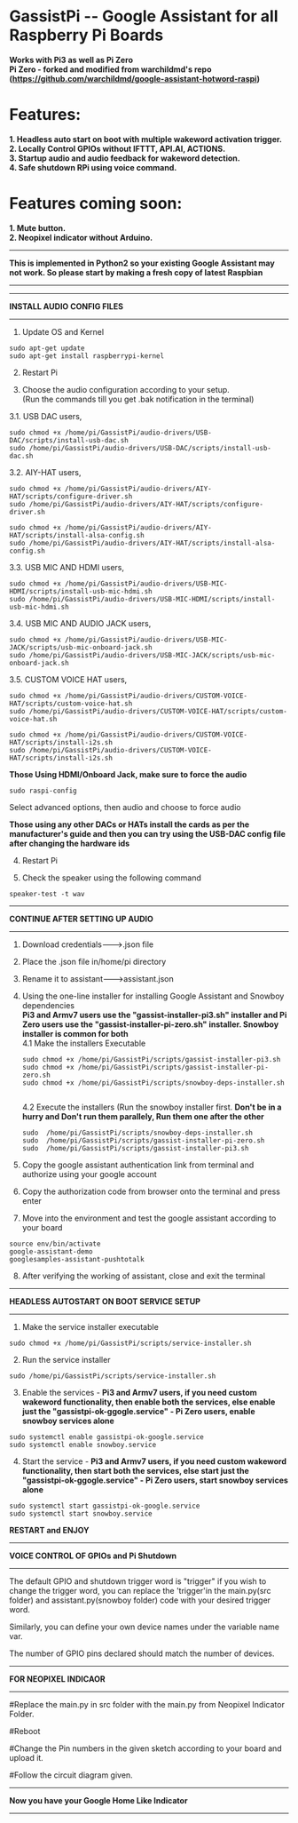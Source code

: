 # GassistPi -- Google Assistant for all Raspberry Pi Boards  
**Works with Pi3 as well as Pi Zero  
Pi Zero - forked and modified from warchildmd's repo (https://github.com/warchildmd/google-assistant-hotword-raspi)**  

# Features:  
**1. Headless auto start on boot with multiple wakeword activation trigger.**    
**2. Locally Control GPIOs without IFTTT, API.AI, ACTIONS.**  
**3. Startup audio and audio feedback for wakeword detection.**   
**4. Safe shutdown RPi using voice command.**  

# Features coming soon:
**1. Mute button.**  
**2. Neopixel indicator without Arduino.**  


*******************************************************************************************************************************  
**This is implemented in Python2 so your existing Google Assistant may not work. So please start by making a fresh copy of latest Raspbian**  
*******************************************************************************************************************************

*************************************************  
**INSTALL AUDIO CONFIG FILES**
*************************************************  
1. Update OS and Kernel    

```
sudo apt-get update  
sudo apt-get install raspberrypi-kernel  
``` 

2. Restart Pi  

3. Choose the audio configuration according to your setup.    
   (Run the commands till you get .bak notification in the terminal)

  3.1. USB DAC users,  
  ```
  sudo chmod +x /home/pi/GassistPi/audio-drivers/USB-DAC/scripts/install-usb-dac.sh  
  sudo /home/pi/GassistPi/audio-drivers/USB-DAC/scripts/install-usb-dac.sh 
  ``` 

  3.2. AIY-HAT users,  
  ```
  sudo chmod +x /home/pi/GassistPi/audio-drivers/AIY-HAT/scripts/configure-driver.sh  
  sudo /home/pi/GassistPi/audio-drivers/AIY-HAT/scripts/configure-driver.sh  
  
  sudo chmod +x /home/pi/GassistPi/audio-drivers/AIY-HAT/scripts/install-alsa-config.sh  
  sudo /home/pi/GassistPi/audio-drivers/AIY-HAT/scripts/install-alsa-config.sh  
  ```

  3.3. USB MIC AND HDMI users,  
  ```
  sudo chmod +x /home/pi/GassistPi/audio-drivers/USB-MIC-HDMI/scripts/install-usb-mic-hdmi.sh  
  sudo /home/pi/GassistPi/audio-drivers/USB-MIC-HDMI/scripts/install-usb-mic-hdmi.sh  
  ```
  
  3.4. USB MIC AND AUDIO JACK users,  
  ```
  sudo chmod +x /home/pi/GassistPi/audio-drivers/USB-MIC-JACK/scripts/usb-mic-onboard-jack.sh  
  sudo /home/pi/GassistPi/audio-drivers/USB-MIC-JACK/scripts/usb-mic-onboard-jack.sh 
  ``` 
  
  3.5. CUSTOM VOICE HAT users,  
  ```
  sudo chmod +x /home/pi/GassistPi/audio-drivers/CUSTOM-VOICE-HAT/scripts/custom-voice-hat.sh  
  sudo /home/pi/GassistPi/audio-drivers/CUSTOM-VOICE-HAT/scripts/custom-voice-hat.sh  
  
  sudo chmod +x /home/pi/GassistPi/audio-drivers/CUSTOM-VOICE-HAT/scripts/install-i2s.sh  
  sudo /home/pi/GassistPi/audio-drivers/CUSTOM-VOICE-HAT/scripts/install-i2s.sh 
  ``` 
  
**Those Using HDMI/Onboard Jack, make sure to force the audio**  
```
sudo raspi-config  
```
Select advanced options, then audio and choose to force audio

**Those using any other DACs or HATs install the cards as per the manufacturer's guide
 and then you can try using the USB-DAC config file after changing the hardware ids**        

4. Restart Pi

5. Check the speaker using the following command    

```
speaker-test -t wav  
```  

**********************************************************************  
**CONTINUE AFTER SETTING UP AUDIO**
**********************************************************************   

1. Download credentials--->.json file  

2. Place the .json file in/home/pi directory  

3. Rename it to assistant--->assistant.json  

4. Using the one-line installer for installing Google Assistant and Snowboy dependencies    
**Pi3 and Armv7 users use the "gassist-installer-pi3.sh" installer and Pi Zero users use the "gassist-installer-pi-zero.sh" installer. Snowboy installer is common for both**  
	4.1 Make the installers Executable  
	```
	sudo chmod +x /home/pi/GassistPi/scripts/gassist-installer-pi3.sh
	sudo chmod +x /home/pi/GassistPi/scripts/gassist-installer-pi-zero.sh
	sudo chmod +x /home/pi/GassistPi/scripts/snowboy-deps-installer.sh  
  
	```
	4.2 Execute the installers (Run the snowboy installer first. **Don't be in a hurry and Don't run them parallely, Run them one after the other**
	```
	sudo  /home/pi/GassistPi/scripts/snowboy-deps-installer.sh
	sudo  /home/pi/GassistPi/scripts/gassist-installer-pi-zero.sh
	sudo  /home/pi/GassistPi/scripts/gassist-installer-pi3.sh  
	
	```

5. Copy the google assistant authentication link from terminal and authorize using your google account  

6. Copy the authorization code from browser onto the terminal and press enter    

7. Move into the environment and test the google assistant according to your board  

```
source env/bin/activate  
google-assistant-demo 
googlesamples-assistant-pushtotalk   
```  

8. After verifying the working of assistant, close and exit the terminal    


*************************************************  
**HEADLESS AUTOSTART ON BOOT SERVICE SETUP**  
*************************************************  
1. Make the service installer executable  

```
sudo chmod +x /home/pi/GassistPi/scripts/service-installer.sh 
```  

2. Run the service installer  

```
sudo /home/pi/GassistPi/scripts/service-installer.sh    
```  

3. Enable the services - **Pi3 and Armv7 users, if you need custom wakeword functionality, then enable both the services, else enable just the "gassistpi-ok-ggogle.service" - Pi Zero users, enable snowboy services alone**        

```
sudo systemctl enable gassistpi-ok-google.service  
sudo systemctl enable snowboy.service
```  

4. Start the service - **Pi3 and Armv7 users, if you need custom wakeword functionality, then start both the services, else start just the "gassistpi-ok-ggogle.service" - Pi Zero users, start snowboy services alone**    

```
sudo systemctl start gassistpi-ok-google.service  
sudo systemctl start snowboy.service   
```  

**RESTART and ENJOY**  

************************************************
**VOICE CONTROL OF GPIOs and Pi Shutdown**
************************************************
The default GPIO and shutdown trigger word is "trigger" if you wish to change the trigger word, you can replace the 'trigger'in the main.py(src folder) and assistant.py(snowboy folder) code with your desired trigger word.

Similarly, you can define your own device names under the variable name var.  

The number of GPIO pins declared should match the number of devices.  

************************************************  
**FOR NEOPIXEL INDICAOR**
************************************************  
#Replace the main.py in src folder with the main.py from Neopixel Indicator Folder.  

#Reboot

#Change the Pin numbers in the given sketch according to your board and upload it.  

#Follow the circuit diagram given.  

************************************************  
**Now you have your Google Home Like Indicator**  
************************************************  
